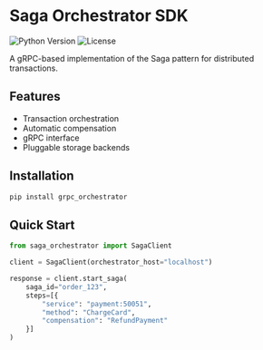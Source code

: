 # Saga Orchestrator SDK

![Python Version](https://img.shields.io/badge/python-3.8%2B-blue)
![License](https://img.shields.io/badge/license-MIT-green)

A gRPC-based implementation of the Saga pattern for distributed transactions.

## Features

- Transaction orchestration
- Automatic compensation
- gRPC interface
- Pluggable storage backends

## Installation

```bash
pip install grpc_orchestrator
```

## Quick Start

```python
from saga_orchestrator import SagaClient

client = SagaClient(orchestrator_host="localhost")

response = client.start_saga(
    saga_id="order_123",
    steps=[{
        "service": "payment:50051",
        "method": "ChargeCard",
        "compensation": "RefundPayment"
    }]
)
```